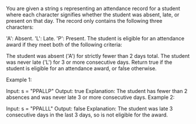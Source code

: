You are given a string s representing an attendance record for a student where each character signifies whether the student was absent, late, or present on that day. The record only contains the following three characters:

'A': Absent.
'L': Late.
'P': Present.
The student is eligible for an attendance award if they meet both of the following criteria:

The student was absent ('A') for strictly fewer than 2 days total.
The student was never late ('L') for 3 or more consecutive days.
Return true if the student is eligible for an attendance award, or false otherwise.

 

Example 1:

Input: s = "PPALLP"
Output: true
Explanation: The student has fewer than 2 absences and was never late 3 or more consecutive days.
Example 2:

Input: s = "PPALLL"
Output: false
Explanation: The student was late 3 consecutive days in the last 3 days, so is not eligible for the award.